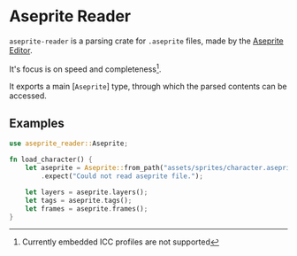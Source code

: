 # Aseprite Reader

`aseprite-reader` is a parsing crate for `.aseprite` files, made by the [Aseprite Editor](https://www.aseprite.org/).

It's focus is on speed and completeness[^1].

It exports a main [`Aseprite`] type, through which the parsed contents can be accessed.



[^1]: Currently embedded ICC profiles are not supported



## Examples

```rust
use aseprite_reader::Aseprite;

fn load_character() {
    let aseprite = Aseprite::from_path("assets/sprites/character.aseprite")
        .expect("Could not read aseprite file.");

    let layers = aseprite.layers();
    let tags = aseprite.tags();
    let frames = aseprite.frames();
}
```
